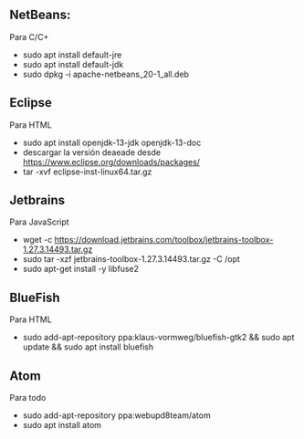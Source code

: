 ## NetBeans:

Para C/C+

- sudo apt install default-jre
- sudo apt install default-jdk
- sudo dpkg -i apache-netbeans_20-1_all.deb

## Eclipse

Para HTML

- sudo apt install openjdk-13-jdk openjdk-13-doc
- descargar la versión deaeade desde https://www.eclipse.org/downloads/packages/
- tar -xvf eclipse-inst-linux64.tar.gz

## Jetbrains

Para JavaScript

- wget -c https://download.jetbrains.com/toolbox/jetbrains-toolbox-1.27.3.14493.tar.gz
- sudo tar -xzf jetbrains-toolbox-1.27.3.14493.tar.gz -C /opt
- sudo apt-get install -y libfuse2

## BlueFish

Para HTML

- sudo add-apt-repository ppa:klaus-vormweg/bluefish-gtk2 &&  sudo apt update && sudo apt install bluefish

## Atom

Para todo

- sudo add-apt-repository ppa:webupd8team/atom
- sudo apt install atom
